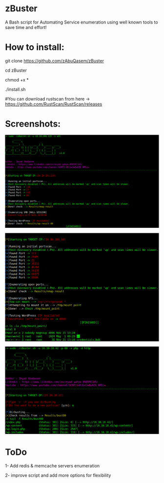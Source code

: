 # zBuster
A Bash script for Automating Service enumeration using well known tools to save time and effort!
# How to install:
git clone https://github.com/zAbuQasem/zBuster

cd zBuster

chmod +x *

./install.sh

#You can download rustscan from here -> https://github.com/RustScan/RustScan/releases 
# Screenshots:
![alt text](https://github.com/zAbuQasem/zBuster/blob/main/zbuster1.png?raw=true)

![alt text](https://github.com/zAbuQasem/zBuster/blob/main/zbuster2.png?raw=true)

![alt text](https://github.com/zAbuQasem/zBuster/blob/main/zbuster3.png?raw=true)

# ToDo
1- Add redis & memcache servers enumeration

2- improve script and add more options for flexibility
